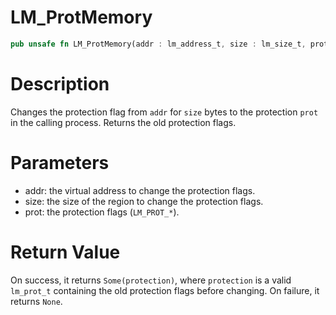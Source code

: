 # LM_ProtMemory

```rust
pub unsafe fn LM_ProtMemory(addr : lm_address_t, size : lm_size_t, prot : lm_prot_t) -> Option<lm_prot_t>
```

# Description

Changes the protection flag from `addr` for `size` bytes to the protection `prot` in the calling process. Returns the old protection flags.

# Parameters

- addr: the virtual address to change the protection flags.
- size: the size of the region to change the protection flags.
- prot: the protection flags (`LM_PROT_*`).

# Return Value

On success, it returns `Some(protection)`, where `protection` is a valid `lm_prot_t` containing the old protection flags before changing. On failure, it returns `None`.

